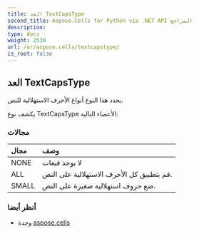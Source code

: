 ```yaml
---
title: العد TextCapsType
second_title: Aspose.Cells for Python via .NET API المراجع
description:
type: docs
weight: 2530
url: /ar/aspose.cells/textcapstype/
is_root: false
---
```

##  العد TextCapsType
يحدد هذا النوع أنواع الأحرف الاستهلالية للنص.



يكشف نوع TextCapsType الأعضاء التالية:

###  مجالات
| مجال| وصف|
| :- | :- |
| NONE | لا يوجد قبعات|
| ALL | قم بتطبيق كل الأحرف الاستهلالية على النص.|
| SMALL | ضع حروف استهلالية صغيرة على النص.|



###  أنظر أيضا
* وحدة [aspose.cells](..)
